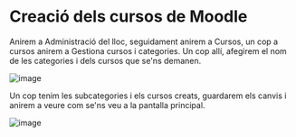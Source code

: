 # Creació dels cursos de Moodle

Anirem a Administració del lloc, seguidament anirem a Cursos, un cop a cursos anirem a Gestiona cursos i categories. Un cop allí, afegirem el nom de les categories i dels cursos que se'ns demanen. 

![image](https://user-images.githubusercontent.com/104194793/207902434-785c3340-6a8d-4235-910d-1a38e881597a.png)

Un cop tenim les subcategories i els cursos creats, guardarem els canvis i anirem a veure com se'ns veu a la pantalla principal.

![image](https://user-images.githubusercontent.com/104194793/207902221-04c88de5-ed9d-4715-8484-4372bbd36784.png)
